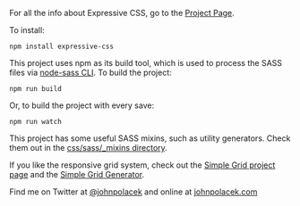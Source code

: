 For all the info about Expressive CSS, go to the [Project Page](http://johnpolacek.github.io/expressive-css/).

To install:

```npm install expressive-css```

This project uses npm as its build tool, which is used to process the SASS files via [node-sass CLI](https://github.com/sass/node-sass#command-line-interface). To build the project:

```npm run build```

Or, to build the project with every save:

```npm run watch```

This project has some useful SASS mixins, such as utility generators. Check them out in the [css/sass/_mixins directory](https://github.com/johnpolacek/expressive-css/tree/master/css/sass/_mixins).

If you like the responsive grid system, check out the [Simple Grid project page](https://github.com/johnpolacek/simple-grid) and the [Simple Grid Generator](https://github.com/johnpolacek/simple-grid-generator).

Find me on Twitter at [@johnpolacek](https://twitter.com/johnpolacek) and online at [johnpolacek.com](http://johnpolacek.com)